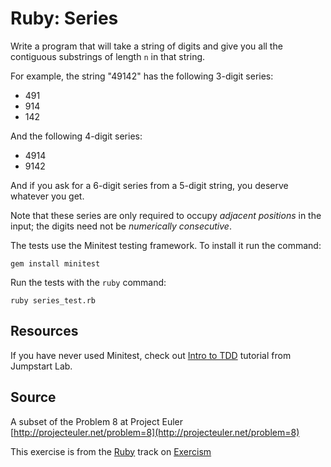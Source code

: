 # Ruby: Series

Write a program that will take a string of digits and give you all the contiguous substrings of length `n` in that string.

For example, the string "49142" has the following 3-digit series:

- 491
- 914
- 142

And the following 4-digit series:

- 4914
- 9142

And if you ask for a 6-digit series from a 5-digit string, you deserve
whatever you get.

Note that these series are only required to occupy *adjacent positions*
in the input; the digits need not be *numerically consecutive*.

The tests use the Minitest testing framework. To install it run the command:

    gem install minitest

Run the tests with the `ruby` command:

    ruby series_test.rb

## Resources

If you have never used Minitest, check out [Intro to TDD][tdd] tutorial from Jumpstart Lab.

[tdd]: http://tutorials.jumpstartlab.com/topics/testing/intro-to-tdd.html

## Source

A subset of the Problem 8 at Project Euler [http://projecteuler.net/problem=8](http://projecteuler.net/problem=8)

This exercise is from the [Ruby][ruby] track on [Exercism][exercism]

[exercism]: http://exercism.io
[ruby]: http://exercism.io/languages/ruby




